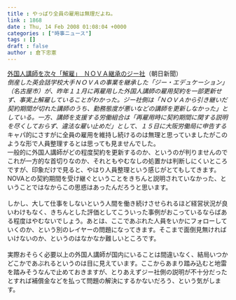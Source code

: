 ```yaml
---
title : やっぱり全員の雇用は無理だよね。
link : 1868
date : Thu, 14 Feb 2008 01:08:04 +0000
categories : ["時事ニュース"]
tags : []
draft : false
author : 倉下忠憲
---
```


<A HREF="http://www.asahi.com/national/update/0214/OSK200802130096.html" TARGET="_blank">外国人講師を次々「解雇」　ＮＯＶＡ継承のジー社</A>（朝日新聞）<BR><I>倒産した英会話学校大手ＮＯＶＡの事業を継承した「ジー・エデュケーション」（名古屋市）が、昨年１１月に再雇用した外国人講師の雇用契約を一部更新せず、事実上解雇していることがわかった。ジー社側は「ＮＯＶＡから引き継いだ契約期間が切れた講師のうち、勤務態度が悪いなどの講師を更新しなかった」としている。一方、講師を支援する労働組合は「再雇用時に契約期間に関する説明を尽くしておらず、違法な雇い止めだ」として、１５日に大阪労働局に申告する</I><BR>キャパ的にさすがに全員の雇用を維持し続けるのは無理と思っていましたがこのような形で人員整理するとは思っても見ませんでした。<BR>一般的に外国人講師がどの程度契約を更新するのか、というのが判りませんのでこれが一方的な首切りなのか、それともやむなしの処置かは判断しにくいところですが、印象だけで見ると、やはり人員整理という感じがとてもしてきます。<BR>NOVAとの契約期間を受け継ぐということをきちんと説明されていなかった、ということではなからこの思惑はあったんだろうと思います。<BR><BR>しかし、大して仕事をしないという人間を働き続けさせられるほど経営状況が良いわけもなく、きちんとした評価としてこういった事例がおこっているならばある程度はやむないでしょう。あとは、ここであぶれた人員をいかにフォローしていくのか、という別のレイヤーの問題になってきます。そこまで面倒見無ければいけないのか、というのはなかなか難しいところです。<BR><BR>実際おそらく必要以上の外国人講師が国内にいることは間違いなく、結局いつかどこかであぶれるというのは目に見えています。ここからあまり踏み込むと地雷を踏みそうなんで止めておきますが、とりあえずジー社側の説明が不十分だったとすれば補償金などを払って問題の解決にするかないだろう、という気がします。<br><br>
